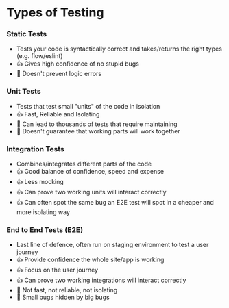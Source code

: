 # Types of Testing

### Static Tests

- Tests your code is syntactically correct and takes/returns the right types (e.g. flow/eslint)
- 👍 Gives high confidence of no stupid bugs
- 🚫 Doesn't prevent logic errors

### Unit Tests

- Tests that test small "units" of the code in isolation
- 👍 Fast, Reliable and Isolating
- 🚫 Can lead to thousands of tests that require maintaining
- 🚫 Doesn't guarantee that working parts will work together

### Integration Tests

- Combines/integrates different parts of the code
- 👍 Good balance of confidence, speed and expense
- 👍 Less mocking
- 👍 Can prove two working units will interact correctly
- 👍 Can often spot the same bug an E2E test will spot in a cheaper and more isolating way

### End to End Tests (E2E)

- Last line of defence, often run on staging environment to test a user journey
- 👍 Provide confidence the whole site/app is working
- 👍 Focus on the user journey
- 👍 Can prove two working integrations will interact correctly
- 🚫 Not fast, not reliable, not isolating
- 🚫 Small bugs hidden by big bugs
